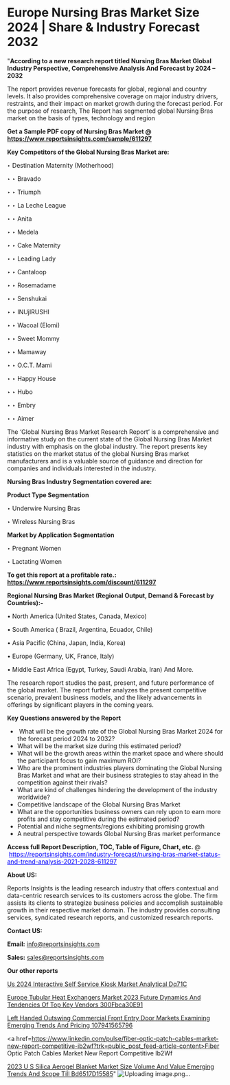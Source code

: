 # Europe Nursing Bras Market Size 2024 | Share & Industry Forecast 2032

"<strong>According to a new research report titled Nursing Bras Market Global Industry Perspective, Comprehensive Analysis And Forecast by 2024 – 2032</strong>

The report provides revenue forecasts for global, regional and country levels. It also provides comprehensive coverage on major industry drivers, restraints, and their impact on market growth during the forecast period. For the purpose of research, The Report has segmented global Nursing Bras market on the basis of types, technology and region

<strong>Get a Sample PDF copy of Nursing Bras Market </strong><strong>@<a href=https://www.reportsinsights.com/sample/611297 style=color:#0000ff;> https://www.reportsinsights.com/sample/611297</a></strong></font>

<strong>Key Competitors of the Global Nursing Bras Market are:</strong>

‣ Destination Maternity (Motherhood)

‣ 
‣ Bravado

‣ 
‣ Triumph

‣ 
‣ La Leche League

‣ 
‣ Anita

‣ 
‣ Medela

‣ 
‣ Cake Maternity

‣ 
‣ Leading Lady

‣ 
‣ Cantaloop

‣ 
‣ Rosemadame

‣ 
‣ Senshukai

‣ 
‣ INUjIRUSHI

‣ 
‣ Wacoal (Elomi)

‣ 
‣ Sweet Mommy

‣ 
‣ Mamaway

‣ 
‣ O.C.T. Mami

‣ 
‣ Happy House

‣ 
‣ Hubo

‣ 
‣ Embry

‣ 
‣ Aimer

The ‘Global Nursing Bras Market Research Report’ is a comprehensive and informative study on the current state of the Global Nursing Bras Market industry with emphasis on the global industry. The report presents key statistics on the market status of the global Nursing Bras market manufacturers and is a valuable source of guidance and direction for companies and individuals interested in the industry.

<strong>Nursing Bras Industry Segmentation covered are:</strong>

<strong>Product Type Segmentation</strong>

‣    Underwire Nursing Bras

‣ Wireless Nursing Bras

<strong>Market by Application Segmentation</strong>

‣   Pregnant Women

‣ Lactating Women

<strong>To get this report at a profitable rate.: <a href=https://www.reportsinsights.com/discount/611297 style=color:#0000ff;>https://www.reportsinsights.com/discount/611297</a></strong></font>

<strong>Regional Nursing Bras Market (Regional Output, Demand &amp; Forecast by Countries):-</strong>

• North America (United States, Canada, Mexico)

• South America ( Brazil, Argentina, Ecuador, Chile)

• Asia Pacific (China, Japan, India, Korea)

• Europe (Germany, UK, France, Italy)

• Middle East Africa (Egypt, Turkey, Saudi Arabia, Iran) And More.

The research report studies the past, present, and future performance of the global market. The report further analyzes the present competitive scenario, prevalent business models, and the likely advancements in offerings by significant players in the coming years.

<strong>Key Questions answered by the Report</strong>
<ul>
  <li> What will be the growth rate of the Global Nursing Bras Market 2024 for the forecast period 2024 to 2032?</li>
  <li>What will be the market size during this estimated period?</li>
  <li>What will be the growth areas within the market space and where should the participant focus to gain maximum ROI?</li>
  <li>Who are the prominent industries players dominating the Global Nursing Bras Market and what are their business strategies to stay ahead in the competition against their rivals?</li>
  <li>What are kind of challenges hindering the development of the industry worldwide?</li>
  <li>Competitive landscape of the Global Nursing Bras Market</li>
  <li>What are the opportunities business owners can rely upon to earn more profits and stay competitive during the estimated period?</li>
  <li>Potential and niche segments/regions exhibiting promising growth</li>
  <li>A neutral perspective towards Global Nursing Bras market performance</li>
</ul>
<strong>Access full Report Description, TOC, Table of Figure, Chart, etc. </strong>@  <a href=https://reportsinsights.com/industry-forecast/nursing-bras-market-status-and-trend-analysis-2021-2028-611297 style=color:#0000ff;>https://reportsinsights.com/industry-forecast/nursing-bras-market-status-and-trend-analysis-2021-2028-611297</a></font>

<strong><strong>About US</strong>:</strong>

Reports Insights is the leading research industry that offers contextual and data-centric research services to its customers across the globe. The firm assists its clients to strategize business policies and accomplish sustainable growth in their respective market domain. The industry provides consulting services, syndicated research reports, and customized research reports.

<strong>Contact US:</strong>

<p class=""""><b>Email:</b> <a href=mailto:info@reportsinsights.com>info@reportsinsights.com</a></p>
<p class=""""><b>Sales:</b> <a href=mailto:sales@reportsinsights.com>sales@reportsinsights.com</a></p>

<strong>Our other reports</strong>

<a href=https://www.linkedin.com/pulse/us-2024-interactive-self-service-kiosk-market-analytical-dq71c/>Us 2024 Interactive Self Service Kiosk Market Analytical Dq71C</a>

<a href=https://medium.com/@reportsinsights.aj/europe-tubular-heat-exchangers-market-2023-future-dynamics-and-tendencies-of-top-key-vendors-300fbca30e91>Europe Tubular Heat Exchangers Market 2023 Future Dynamics And Tendencies Of Top Key Vendors 300Fbca30E91</a>

<a href=https://medium.com/@anuragakarte041/left-handed-outswing-commercial-front-entry-door-markets-examining-emerging-trends-and-pricing-107941565796>Left Handed Outswing Commercial Front Entry Door Markets Examining Emerging Trends And Pricing 107941565796</a>

<a href=https://www.linkedin.com/pulse/fiber-optic-patch-cables-market-new-report-competitive-ib2wf?trk=public_post_feed-article-content>Fiber Optic Patch Cables Market New Report Competitive Ib2Wf</a>

<a href=https://medium.com/@reportsinsights23/2023-u-s-silica-aerogel-blanket-market-size-volume-and-value-emerging-trends-and-scope-till-bd6517d15585>2023 U S Silica Aerogel Blanket Market Size Volume And Value Emerging Trends And Scope Till Bd6517D15585</a>"
![Uploading image.png…]()
